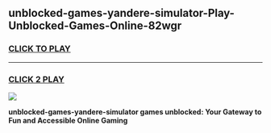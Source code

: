 
## unblocked-games-yandere-simulator-Play-Unblocked-Games-Online-82wgr
<h3>
<a href="https://premium76.site?title=unblocked-games-yandere-simulator&ref=24A">CLICK TO PLAY</a></h3>
<hr>

<h3>
<a href="https://premium76.site?title=unblocked-games-yandere-simulator&ref=24A">CLICK 2 PLAY</a>
  
</h3>

<a href="https://premium76.site?title=unblocked-games-yandere-simulator&ref=24A"><img src="https://clearcache.store/games.png"></a>


**unblocked-games-yandere-simulator games unblocked: Your Gateway to Fun and Accessible Online Gaming**
